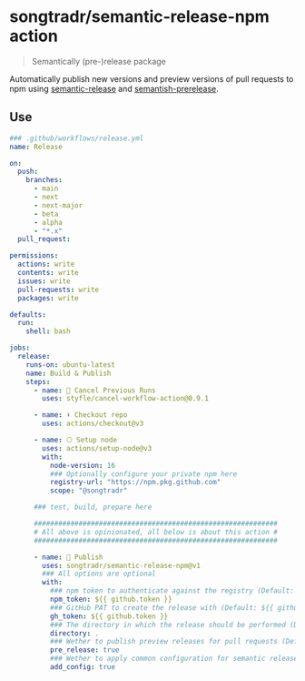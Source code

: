 # songtradr/semantic-release-npm action

> Semantically (pre-)release package

Automatically publish new versions and preview versions of pull requests to npm using [semantic-release](https://github.com/semantic-release/semantic-release) and [semantish-prerelease](https://github.com/Xiphe/semantish-prerelease).

## Use

```yml
### .github/workflows/release.yml
name: Release

on:
  push:
    branches:
      - main
      - next
      - next-major
      - beta
      - alpha
      - "*.x"
  pull_request:

permissions:
  actions: write
  contents: write
  issues: write
  pull-requests: write
  packages: write

defaults:
  run:
    shell: bash

jobs:
  release:
    runs-on: ubuntu-latest
    name: Build & Publish
    steps:
      - name: 🛑 Cancel Previous Runs
        uses: styfle/cancel-workflow-action@0.9.1

      - name: ⬇️ Checkout repo
        uses: actions/checkout@v3

      - name: ⎔ Setup node
        uses: actions/setup-node@v3
        with:
          node-version: 16
          ### Optionally configure your private npm here
          registry-url: "https://npm.pkg.github.com"
          scope: "@songtradr"

      ### test, build, prepare here

      ############################################################
      # All above is opinionated, all below is about this action #
      ############################################################

      - name: 🚀 Publish
        uses: songtradr/semantic-release-npm@v1
        ### All options are optional
        with:
          ### npm token to authenticate against the registry (Default: ${{ github.token }})
          npm_token: ${{ github.token }}
          ### GitHub PAT to create the release with (Default: ${{ github.token }})
          gh_token: ${{ github.token }}
          ### The directory in which the release should be performed (Default: .)
          directory: .
          ### Wether to publish preview releases for pull requests (Default: true)
          pre_release: true
          ### Wether to apply common configuration for semantic release (Default: true)
          add_config: true
```
